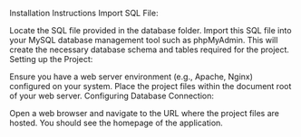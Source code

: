 Installation Instructions
Import SQL File:

Locate the SQL file provided in the database folder. Import this SQL file into your MySQL database management tool such as phpMyAdmin. This will create the necessary database schema and tables required for the project. Setting up the Project:

Ensure you have a web server environment (e.g., Apache, Nginx) configured on your system. Place the project files within the document root of your web server. Configuring Database Connection:

Open a web browser and navigate to the URL where the project files are hosted. You should see the homepage of the application.